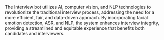 The Interview bot utilizes AI, computer vision, and NLP technologies to revolutionize
the traditional interview process, addressing the need for a more efficient, fair,
and data-driven approach. By incorporating facial emotion detection, ASR, and
NLP, the system enhances interview integrity, providing a streamlined and
equitable experience that benefits both candidates and interviewers.
